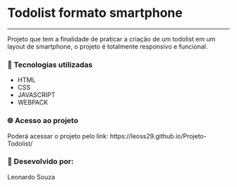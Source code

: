 # Todolist formato smartphone

<hr>

<p> Projeto que tem a finalidade de praticar a criação de um todolist em um layout de smartphone, o projeto é totalmente responsivo e funcional.</p>

 ### :hammer:  Tecnologias utilizadas

* HTML 
* CSS
* JAVASCRIPT
* WEBPACK



### 🌐 Acesso ao projeto

<p> Poderá acessar o projeto pelo link: https://leoss29.github.io/Projeto-Todolist/ </p>



### :pushpin: Desevolvido por:

Leonardo Souza 









